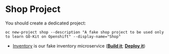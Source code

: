 # Shop Project
You should create a dedicated project:
```
oc new-project shop --description "A fake shop project to be used only to learn GO-Kit on Openshift" --display-name="Shop"
```

* [Inventory](/inventory/README.md) is our fake inventory microservice ([**Build it**](inventory/build/README.md); [**Deploy it**](inventory/deploy/README.md))
